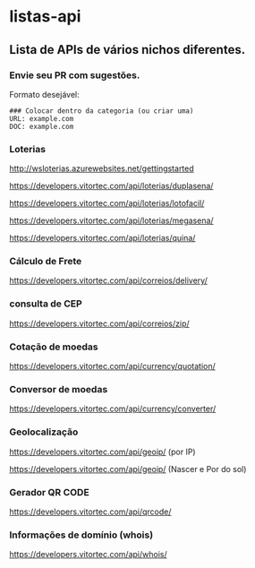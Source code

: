 # listas-api
## Lista de APIs de vários nichos diferentes.

### Envie seu PR com sugestões.

Formato desejável:
```
### Colocar dentro da categoria (ou criar uma)
URL: example.com
DOC: example.com
```

### Loterias

http://wsloterias.azurewebsites.net/gettingstarted

https://developers.vitortec.com/api/loterias/duplasena/

https://developers.vitortec.com/api/loterias/lotofacil/

https://developers.vitortec.com/api/loterias/megasena/

https://developers.vitortec.com/api/loterias/quina/

### Cálculo de Frete

https://developers.vitortec.com/api/correios/delivery/

### consulta de CEP

https://developers.vitortec.com/api/correios/zip/

### Cotação de moedas

https://developers.vitortec.com/api/currency/quotation/

### Conversor de moedas

https://developers.vitortec.com/api/currency/converter/

### Geolocalização

https://developers.vitortec.com/api/geoip/ (por IP)

https://developers.vitortec.com/api/geoip/ (Nascer e Por do sol)

### Gerador QR CODE

https://developers.vitortec.com/api/qrcode/

### Informações de domínio (whois)

https://developers.vitortec.com/api/whois/
